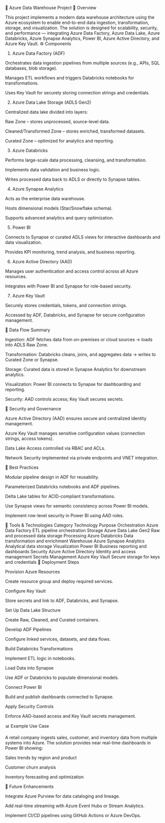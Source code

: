 🧠 Azure Data Warehouse Project
📘 Overview

This project implements a modern data warehouse architecture using the Azure ecosystem to enable end-to-end data ingestion, transformation, storage, and visualization.
The solution is designed for scalability, security, and performance — integrating Azure Data Factory, Azure Data Lake, Azure Databricks, Azure Synapse Analytics, Power BI, Azure Active Directory, and Azure Key Vault.
⚙️ Components

1. Azure Data Factory (ADF)

Orchestrates data ingestion pipelines from multiple sources (e.g., APIs, SQL databases, blob storage).

Manages ETL workflows and triggers Databricks notebooks for transformations.

Uses Key Vault for securely storing connection strings and credentials.

2. Azure Data Lake Storage (ADLS Gen2)

Centralized data lake divided into layers:

Raw Zone – stores unprocessed, source-level data.

Cleaned/Transformed Zone – stores enriched, transformed datasets.

Curated Zone – optimized for analytics and reporting.

3. Azure Databricks

Performs large-scale data processing, cleansing, and transformation.

Implements data validation and business logic.

Writes processed data back to ADLS or directly to Synapse tables.

4. Azure Synapse Analytics

Acts as the enterprise data warehouse.

Hosts dimensional models (Star/Snowflake schema).

Supports advanced analytics and query optimization.

5. Power BI

Connects to Synapse or curated ADLS views for interactive dashboards and data visualization.

Provides KPI monitoring, trend analysis, and business reporting.

6. Azure Active Directory (AAD)

Manages user authentication and access control across all Azure resources.

Integrates with Power BI and Synapse for role-based security.

7. Azure Key Vault

Securely stores credentials, tokens, and connection strings.

Accessed by ADF, Databricks, and Synapse for secure configuration management.

🧩 Data Flow Summary

Ingestion: ADF fetches data from on-premises or cloud sources → loads into ADLS Raw Zone.

Transformation: Databricks cleans, joins, and aggregates data → writes to Curated Zone or Synapse.

Storage: Curated data is stored in Synapse Analytics for downstream analytics.

Visualization: Power BI connects to Synapse for dashboarding and reporting.

Security: AAD controls access; Key Vault secures secrets.

🔐 Security and Governance

Azure Active Directory (AAD) ensures secure and centralized identity management.

Azure Key Vault manages sensitive configuration values (connection strings, access tokens).

Data Lake Access controlled via RBAC and ACLs.

Network Security implemented via private endpoints and VNET integration.

🧠 Best Practices

Modular pipeline design in ADF for reusability.

Parameterized Databricks notebooks and ADF pipelines.

Delta Lake tables for ACID-compliant transformations.

Use Synapse views for semantic consistency across Power BI models.

Implement row-level security in Power BI using AAD roles.

🧰 Tools & Technologies
Category	Technology	Purpose
Orchestration	Azure Data Factory	ETL pipeline orchestration
Storage	Azure Data Lake Gen2	Raw and processed data storage
Processing	Azure Databricks	Data transformation and enrichment
Warehouse	Azure Synapse Analytics	Analytical data storage
Visualization	Power BI	Business reporting and dashboards
Security	Azure Active Directory	Identity and access management
Secrets Management	Azure Key Vault	Secure storage for keys and credentials
🚀 Deployment Steps

Provision Azure Resources

Create resource group and deploy required services.

Configure Key Vault

Store secrets and link to ADF, Databricks, and Synapse.

Set Up Data Lake Structure

Create Raw, Cleaned, and Curated containers.

Develop ADF Pipelines

Configure linked services, datasets, and data flows.

Build Databricks Transformations

Implement ETL logic in notebooks.

Load Data into Synapse

Use ADF or Databricks to populate dimensional models.

Connect Power BI

Build and publish dashboards connected to Synapse.

Apply Security Controls

Enforce AAD-based access and Key Vault secrets management.

📊 Example Use Case

A retail company ingests sales, customer, and inventory data from multiple systems into Azure.
The solution provides near real-time dashboards in Power BI showing:

Sales trends by region and product

Customer churn analysis

Inventory forecasting and optimization

🧩 Future Enhancements

Integrate Azure Purview for data cataloging and lineage.

Add real-time streaming with Azure Event Hubs or Stream Analytics.

Implement CI/CD pipelines using GitHub Actions or Azure DevOps.
